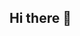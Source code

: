 ## Hi there 👋

<!--
**kingluminance/kingluminance** is a ✨ _special_ ✨ repository because its `README.md` (this file) appears on your GitHub profile.


![](./profile-3d-contrib/profile-green-animate.svg)
